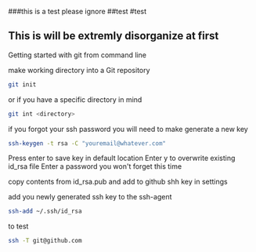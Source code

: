###this is a test please ignore
##test
#test

## This is will be extremly disorganize at first


Getting started with git from command line

make working directory into a Git repository

```sh
git init
```
or if you have a specific directory in mind

```sh
git int <directory>
```

if you forgot your ssh password you will need to make generate a new key
```sh
ssh-keygen -t rsa -C "youremail@whatever.com"
```
Press enter to save key in default location
Enter y to overwrite existing id_rsa file
Enter a password you won't forget this time

copy contents from id_rsa.pub and add to github shh key in settings

add you newly generated ssh key to the ssh-agent
```sh
ssh-add ~/.ssh/id_rsa
```

to test 
```sh
ssh -T git@github.com
```


